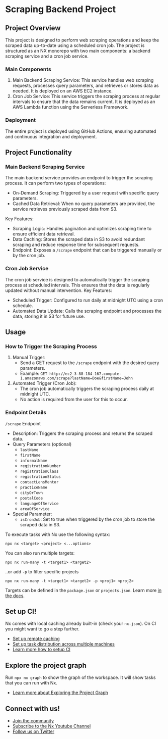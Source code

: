 # Scraping Backend Project

## Project Overview

This project is designed to perform web scraping operations and keep the scraped data up-to-date using a scheduled cron job. The project is structured as an NX monorepo with two main components: a backend scraping service and a cron job service.

### Main Components

1. Main Backend Scraping Service: This service handles web scraping requests, processes query parameters, and retrieves or stores data as needed. It is deployed on an AWS EC2 instance.
2. Cron Job Service: This service triggers the scraping process at regular intervals to ensure that the data remains current. It is deployed as an AWS Lambda function using the Serverless Framework.

### Deployment

The entire project is deployed using GitHub Actions, ensuring automated and continuous integration and deployment.

## Project Functionality

### Main Backend Scraping Service

The main backend service provides an endpoint to trigger the scraping process. It can perform two types of operations:
- On-Demand Scraping: Triggered by a user request with specific query parameters.
- Cached Data Retrieval: When no query parameters are provided, the service retrieves previously scraped data from S3.

Key Features:
- Scraping Logic: Handles pagination and optimizes scraping time to ensure efficient data retrieval.
- Data Caching: Stores the scraped data in S3 to avoid redundant scraping and reduce response time for subsequent requests.
- Endpoint: Exposes a `/scrape` endpoint that can be triggered manually or by the cron job.

### Cron Job Service

The cron job service is designed to automatically trigger the scraping process at scheduled intervals. This ensures that the data is regularly updated without manual intervention.
Key Features:
- Scheduled Trigger: Configured to run daily at midnight UTC using a cron schedule.
- Automated Data Update: Calls the scraping endpoint and processes the data, storing it in S3 for future use.

## Usage

### How to Trigger the Scraping Process

1. Manual Trigger:
   - Send a GET request to the `/scrape` endpoint with the desired query parameters.
   - Example: `GET http://ec2-3-88-184-167.compute-1.amazonaws.com/scrape?lastName=Doe&firstName=John`
3. Automated Trigger (Cron Job):
   - The cron job automatically triggers the scraping process daily at midnight UTC.
   - No action is required from the user for this to occur.

### Endpoint Details
`/scrape` Endpoint
- Description: Triggers the scraping process and returns the scraped data.
- Query Parameters (optional)
  - `lastName`
  - `firstName`
  - `informalName`
  - `registrationNumber`
  - `registrationClass`
  - `registrationStatus`
  - `contactLensMentor`
  - `practiceName`
  - `cityOrTown`
  - `postalCode`
  - `languageOfService`
  - `areaOfService`
- Special Parameter:
  - `isCronJob`: Set to true when triggered by the cron job to store the scraped data in S3.


To execute tasks with Nx use the following syntax:

```
npx nx <target> <project> <...options>
```

You can also run multiple targets:

```
npx nx run-many -t <target1> <target2>
```

..or add `-p` to filter specific projects

```
npx nx run-many -t <target1> <target2> -p <proj1> <proj2>
```

Targets can be defined in the `package.json` or `projects.json`. Learn more [in the docs](https://nx.dev/features/run-tasks).

## Set up CI!

Nx comes with local caching already built-in (check your `nx.json`). On CI you might want to go a step further.

- [Set up remote caching](https://nx.dev/features/share-your-cache)
- [Set up task distribution across multiple machines](https://nx.dev/nx-cloud/features/distribute-task-execution)
- [Learn more how to setup CI](https://nx.dev/recipes/ci)

## Explore the project graph

Run `npx nx graph` to show the graph of the workspace.
It will show tasks that you can run with Nx.

- [Learn more about Exploring the Project Graph](https://nx.dev/core-features/explore-graph)

## Connect with us!

- [Join the community](https://nx.dev/community)
- [Subscribe to the Nx Youtube Channel](https://www.youtube.com/@nxdevtools)
- [Follow us on Twitter](https://twitter.com/nxdevtools)
